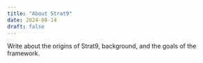 ```yaml
---
title: "About Strat9"
date: 2024-08-14
draft: false
---
```


Write about the origins of Strat9, background, and the goals of the framework.